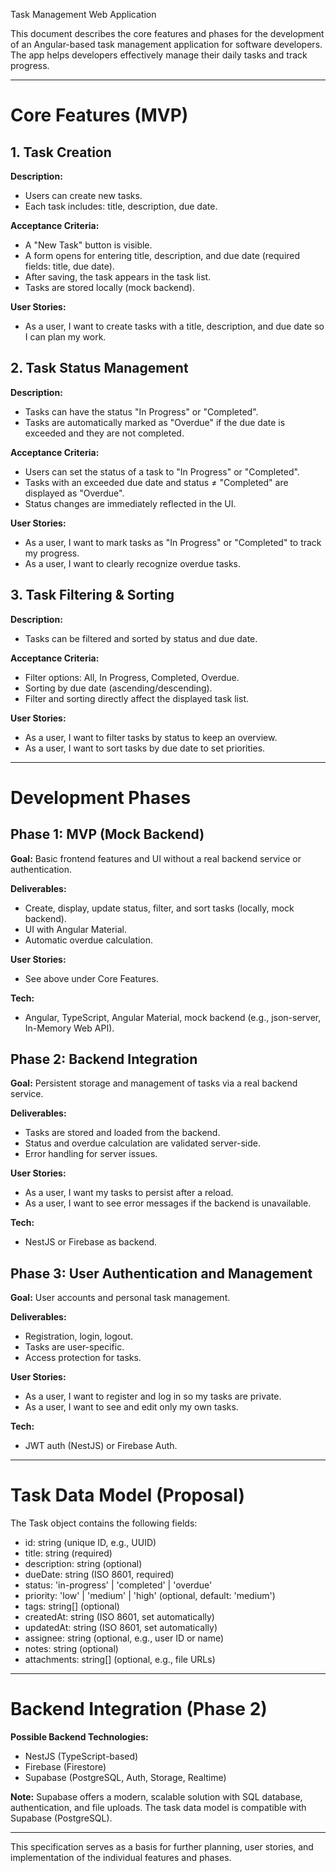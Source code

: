 Task Management Web Application

This document describes the core features and phases for the development of an Angular-based task management application for software developers. The app helps developers effectively manage their daily tasks and track progress.

---

# Core Features (MVP)

## 1. Task Creation

**Description:**

- Users can create new tasks.
- Each task includes: title, description, due date.

**Acceptance Criteria:**

- A "New Task" button is visible.
- A form opens for entering title, description, and due date (required fields: title, due date).
- After saving, the task appears in the task list.
- Tasks are stored locally (mock backend).

**User Stories:**

- As a user, I want to create tasks with a title, description, and due date so I can plan my work.

## 2. Task Status Management

**Description:**

- Tasks can have the status "In Progress" or "Completed".
- Tasks are automatically marked as "Overdue" if the due date is exceeded and they are not completed.

**Acceptance Criteria:**

- Users can set the status of a task to "In Progress" or "Completed".
- Tasks with an exceeded due date and status ≠ "Completed" are displayed as "Overdue".
- Status changes are immediately reflected in the UI.

**User Stories:**

- As a user, I want to mark tasks as "In Progress" or "Completed" to track my progress.
- As a user, I want to clearly recognize overdue tasks.

## 3. Task Filtering & Sorting

**Description:**

- Tasks can be filtered and sorted by status and due date.

**Acceptance Criteria:**

- Filter options: All, In Progress, Completed, Overdue.
- Sorting by due date (ascending/descending).
- Filter and sorting directly affect the displayed task list.

**User Stories:**

- As a user, I want to filter tasks by status to keep an overview.
- As a user, I want to sort tasks by due date to set priorities.

---

# Development Phases

## Phase 1: MVP (Mock Backend)

**Goal:** Basic frontend features and UI without a real backend service or authentication.

**Deliverables:**

- Create, display, update status, filter, and sort tasks (locally, mock backend).
- UI with Angular Material.
- Automatic overdue calculation.

**User Stories:**

- See above under Core Features.

**Tech:**

- Angular, TypeScript, Angular Material, mock backend (e.g., json-server, In-Memory Web API).

## Phase 2: Backend Integration

**Goal:** Persistent storage and management of tasks via a real backend service.

**Deliverables:**

- Tasks are stored and loaded from the backend.
- Status and overdue calculation are validated server-side.
- Error handling for server issues.

**User Stories:**

- As a user, I want my tasks to persist after a reload.
- As a user, I want to see error messages if the backend is unavailable.

**Tech:**

- NestJS or Firebase as backend.

## Phase 3: User Authentication and Management

**Goal:** User accounts and personal task management.

**Deliverables:**

- Registration, login, logout.
- Tasks are user-specific.
- Access protection for tasks.

**User Stories:**

- As a user, I want to register and log in so my tasks are private.
- As a user, I want to see and edit only my own tasks.

**Tech:**

- JWT auth (NestJS) or Firebase Auth.

---

# Task Data Model (Proposal)

The Task object contains the following fields:

- id: string (unique ID, e.g., UUID)
- title: string (required)
- description: string (optional)
- dueDate: string (ISO 8601, required)
- status: 'in-progress' | 'completed' | 'overdue'
- priority: 'low' | 'medium' | 'high' (optional, default: 'medium')
- tags: string[] (optional)
- createdAt: string (ISO 8601, set automatically)
- updatedAt: string (ISO 8601, set automatically)
- assignee: string (optional, e.g., user ID or name)
- notes: string (optional)
- attachments: string[] (optional, e.g., file URLs)

---

# Backend Integration (Phase 2)

**Possible Backend Technologies:**

- NestJS (TypeScript-based)
- Firebase (Firestore)
- Supabase (PostgreSQL, Auth, Storage, Realtime)

**Note:** Supabase offers a modern, scalable solution with SQL database, authentication, and file uploads. The task data model is compatible with Supabase (PostgreSQL).

---

This specification serves as a basis for further planning, user stories, and implementation of the individual features and phases.
